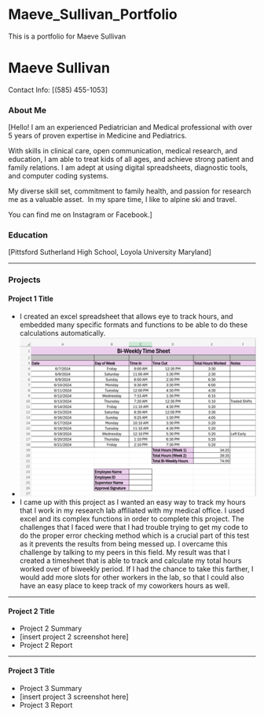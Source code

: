 # Maeve_Sullivan_Portfolio
This is a portfolio for Maeve Sullivan
# Maeve Sullivan
Contact Info: [(585) 455-1053]
### About Me 
[Hello! I am an experienced Pediatrician and Medical professional with over 5
years of proven expertise in Medicine and Pediatrics. 

With skills in clinical care, open communication, medical research, and education, I am able to treat kids of all ages, and achieve strong patient and family relations. I am adept at using digital spreadsheets, diagnostic tools, and computer coding systems. 

My diverse skill set, commitment to family health, and passion for research me as a valuable asset.  In my spare time, I like to alpine ski and travel. 

You can find me on Instagram or Facebook.]

### Education 
[Pittsford Sutherland High School, Loyola University Maryland]
***
### Projects

#### Project 1 Title
 -  I created an excel spreadsheet that allows eye to track hours, and embedded many specific formats and functions to be able to do these calculations automatically.
 - ![](/timetable.png)
 - I came up with this project as I wanted an easy way to track my hours that I work in my research lab affiliated with my medical office. I used excel and its complex functions in order to complete this project. The challenges that I faced were that I had trouble trying to get my code to do the proper error checking method which is a crucial part of this test as it prevents the results from being messed up. I overcame this challenge by talking to my peers in this field. My result was that I created a timesheet that is able to track and calculate my total hours worked over of biweekly period. If I had the chance to take this farther, I would add more slots for other workers in the lab, so that I could also have an easy place to keep track of my coworkers hours as well.

***
#### Project 2 Title
 - Project 2 Summary
 - [insert project 2 screenshot here]
 - Project 2 Report
***
#### Project 3 Title
 - Project 3 Summary
 - [insert project 3 screenshot here]
 - Project 3 Report
